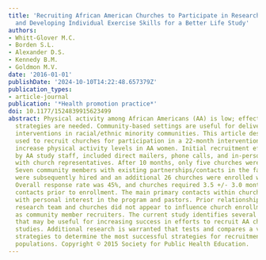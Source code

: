 ```yaml
---
title: 'Recruiting African American Churches to Participate in Research: The Learning
  and Developing Individual Exercise Skills for a Better Life Study'
authors:
- Whitt-Glover M.C.
- Borden S.L.
- Alexander D.S.
- Kennedy B.M.
- Goldmon M.V.
date: '2016-01-01'
publishDate: '2024-10-10T14:22:48.657379Z'
publication_types:
- article-journal
publication: '*Health promotion practice*'
doi: 10.1177/1524839915623499
abstract: Physical activity among African Americans (AA) is low; effective intervention
  strategies are needed. Community-based settings are useful for delivering health-related
  interventions in racial/ethnic minority communities. This article describes strategies
  used to recruit churches for participation in a 22-month intervention designed to
  increase physical activity levels in AA women. Initial recruitment efforts, led
  by AA study staff, included direct mailers, phone calls, and in-person meetings
  with church representatives. After 10 months, only five churches were enrolled.
  Seven community members with existing partnerships/contacts in the faith community
  were subsequently hired and an additional 26 churches were enrolled within 6 months.
  Overall response rate was 45%, and churches required 3.5 +/- 3.0 months of multiple
  contacts prior to enrollment. The main primary contacts within churches were individuals
  with personal interest in the program and pastors. Prior relationship between the
  research team and churches did not appear to influence church enrollment as much
  as community member recruiters. The current study identifies several potential strategies
  that may be useful for increasing success in efforts to recruit AA churches into
  studies. Additional research is warranted that tests and compares a variety of recruitment
  strategies to determine the most successful strategies for recruitment in different
  populations. Copyright © 2015 Society for Public Health Education.
---
```

